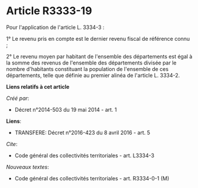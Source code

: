 # Article R3333-19

Pour l'application de l'article L. 3334-3 : 

1° Le revenu pris en compte est le dernier revenu fiscal de référence connu ; 

2° Le revenu moyen par habitant de l'ensemble des départements est égal à la somme des revenus de l'ensemble des départements
divisée par le nombre d'habitants constituant la population de l'ensemble de ces départements, telle que définie au premier
alinéa de l'article L. 3334-2.

**Liens relatifs à cet article**

_Créé par_:

  - Décret n°2014-503 du 19 mai 2014 - art. 1

**Liens**:

  - TRANSFERE: Décret n°2016-423 du 8 avril 2016 - art. 5

_Cite_:

  - Code général des collectivités territoriales - art. L3334-3

_Nouveaux textes_:

  - Code général des collectivités territoriales - art. R3334-0-1 (M)
